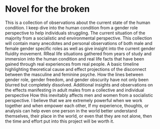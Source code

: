 # Novel for the broken
This is a collection of observations about the current state of the human condition.
I keep dive into the human condition from a gender role perspective to help individuals struggling. 
The current situation of the majority from a socialistic and environmental perspective. 
This collection will contain many anecdotes and personal observations of both male and female gender specific roles as well as give insight into the current gender fluidity movement.
RReal life situations gathered from years of study and immersion into the human condition and real life facts that have been gained through real experiences from real people.
A basic timeline highlighting theoretical cause and effect projections of the disconnect between the masculine and feminine psyche.
How the lines between gender role, gender freedom, and gender obscurity have not only been blurred but completely dissolved. 
Additional insights and observations on the effects manifesting in adult males from a collective and individual perspective
How this inevitably affects men and women from a socialistic perspective.
I believe that we are extremely powerful when we work together and when empower each other, If my experience, thoughts, or analysis can help even one person in the world better understand themselves, their place in the world, or even that they are not alone, then the time and effort put into this project will be worth it.
